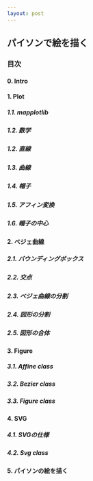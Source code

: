 ```yaml
---
layout: post
---
```


## パイソンで絵を描く

### 目次

#### 0. Intro

#### 1. Plot

##### 1.1. mapplotlib

##### 1.2. 数学

##### 1.2. 直線

##### 1.3. 曲線

##### 1.4. 帽子

##### 1.5. アフィン変換

##### 1.6. 帽子の中心

#### 2. ベジェ曲線

##### 2.1. バウンディングボックス

##### 2.2. 交点

##### 2.3. ベジェ曲線の分割

##### 2.4. 図形の分割

##### 2.5. 図形の合体

#### 3. Figure

##### 3.1. Affine class

##### 3.2. Bezier class

##### 3.3. Figure class

#### 4. SVG

##### 4.1. SVGの仕様

##### 4.2. Svg class

#### 5. パイソンの絵を描く

